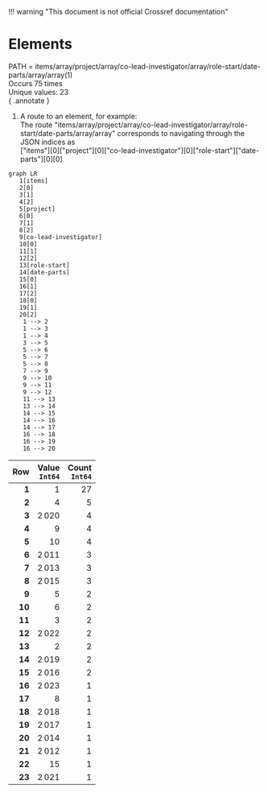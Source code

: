 !!! warning "This document is not official Crossref documentation"
# Elements
PATH = items/array/project/array/co-lead-investigator/array/role-start/date-parts/array/array(1)  
Occurs 75 times  
Unique values: 23  
{ .annotate }

1. A route to an element, for example:  
   The route "items/array/project/array/co-lead-investigator/array/role-start/date-parts/array/array" corresponds to navigating through the JSON indices as  
   ["items"][0]["project"][0]["co-lead-investigator"][0]["role-start"]["date-parts"][0][0]  

```mermaid
graph LR
   1[items]
   2[0]
   3[1]
   4[2]
   5[project]
   6[0]
   7[1]
   8[2]
   9[co-lead-investigator]
   10[0]
   11[1]
   12[2]
   13[role-start]
   14[date-parts]
   15[0]
   16[1]
   17[2]
   18[0]
   19[1]
   20[2]
    1 --> 2
    1 --> 3
    1 --> 4
    3 --> 5
    5 --> 6
    5 --> 7
    5 --> 8
    7 --> 9
    9 --> 10
    9 --> 11
    9 --> 12
    11 --> 13
    13 --> 14
    14 --> 15
    14 --> 16
    14 --> 17
    16 --> 18
    16 --> 19
    16 --> 20
```

| **Row** | **Value**<br>`Int64` | **Count**<br>`Int64` |
|--------:|---------------------:|---------------------:|
| **1**   | 1                    | 27                   |
| **2**   | 4                    | 5                    |
| **3**   | 2 020                | 4                    |
| **4**   | 9                    | 4                    |
| **5**   | 10                   | 4                    |
| **6**   | 2 011                | 3                    |
| **7**   | 2 013                | 3                    |
| **8**   | 2 015                | 3                    |
| **9**   | 5                    | 2                    |
| **10**  | 6                    | 2                    |
| **11**  | 3                    | 2                    |
| **12**  | 2 022                | 2                    |
| **13**  | 2                    | 2                    |
| **14**  | 2 019                | 2                    |
| **15**  | 2 016                | 2                    |
| **16**  | 2 023                | 1                    |
| **17**  | 8                    | 1                    |
| **18**  | 2 018                | 1                    |
| **19**  | 2 017                | 1                    |
| **20**  | 2 014                | 1                    |
| **21**  | 2 012                | 1                    |
| **22**  | 15                   | 1                    |
| **23**  | 2 021                | 1                    |

